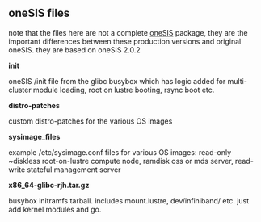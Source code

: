 oneSIS files
------------

note that the files here are not a complete [oneSIS](http://onesis.org/) package,
they are the important differences between these production versions and original oneSIS.
they are based on oneSIS 2.0.2

**init**

   oneSIS /init file from the glibc busybox which has logic added for multi-cluster module loading, root on lustre booting, rsync boot etc.

**distro-patches**

   custom distro-patches for the various OS images
  
**sysimage_files**

   example /etc/sysimage.conf files for various OS images: read-only ~diskless root-on-lustre compute node, ramdisk oss or mds server, read-write stateful management server

**x86_64-glibc-rjh.tar.gz**

   busybox initramfs tarball. includes mount.lustre, dev/infiniband/ etc.
   just add kernel modules and go.
